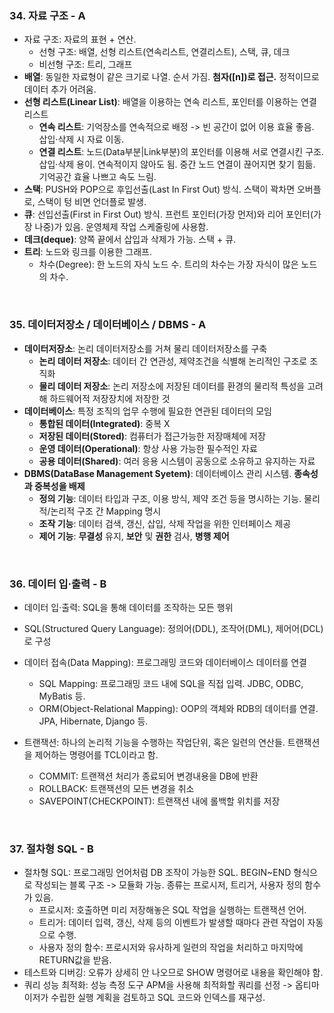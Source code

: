 ### 34. 자료 구조 - A

* 자료 구조: 자료의 표현 + 연산. 
  * 선형 구조: 배열, 선형 리스트(연속리스트, 연결리스트), 스택, 큐, 데크
  * 비선형 구조: 트리, 그래프
* **배열**: 동일한 자료형이 같은 크기로 나열. 순서 가짐. **첨자([n])로 접근.** 정적이므로 데이터 추가 어려움.
* **선형 리스트(Linear List)**: 배열을 이용하는 연속 리스트, 포인터를 이용하는 연결 리스트
  * **연속 리스트**: 기억장소를 연속적으로 배정 -> 빈 공간이 없어 이용 효율 좋음. 삽입·삭제 시 자료 이동.
  * **연결 리스트**: 노드(Data부분|Link부분)의 포인터를 이용해 서로 연결시킨 구조. 삽입·삭제 용이. 연속적이지 않아도 됨. 중간 노드 연결이 끊어지면 찾기 힘듦. 기억공간 효율 나쁘고 속도 느림.
* **스택**: PUSH와 POP으로 후입선출(Last In First Out) 방식. 스택이 꽉차면 오버플로, 스택이 텅 비면 언더플로 발생.
* **큐**: 선입선출(First in First Out) 방식. 프런트 포인터(가장 먼저)와 리어 포인터(가장 나중)가 있음. 운영체제 작업 스케줄링에 사용함.
* **데크(deque)**: 양쪽 끝에서 삽입과 삭제가 가능. 스택 + 큐.
* **트리**: 노드와 링크를 이용한 그래프. 
  * 차수(Degree): 한 노드의 자식 노드 수. 트리의 차수는 가장 자식이 많은 노드의 차수.

<br>

### 35. 데이터저장소 / 데이터베이스 / DBMS - A

* **데이터저장소**: 논리 데이터저장소를 거쳐 물리 데이터저장소를 구축
  * **논리 데이터 저장소**: 데이터 간 연관성, 제약조건을 식별해 논리적인 구조로 조직화
  * **물리 데이터 저장소**: 논리 저장소에 저장된 데이터를 환경의 물리적 특성을 고려해 하드웨어적 저장장치에 저장한 것
* **데이터베이스**: 특정 조직의 업무 수행에 필요한 연관된 데이터의 모임
  * **통합된 데이터(Integrated)**: 중복 X
  * **저장된 데이터(Stored)**: 컴퓨터가 접근가능한 저장매체에 저장
  * **운영 데이터(Operational)**: 항상 사용 가능한 필수적인 자료
  * **공용 데이터(Shared)**: 여러 응용 시스템이 공동으로 소유하고 유지하는 자료
* **DBMS(DataBase Management Syetem)**: 데이터베이스 관리 시스템. **종속성과 중복성을 배제**
  * **정의 기능**: 데이터 타입과 구조, 이용 방식, 제약 조건 등을 명시하는 기능. 물리적/논리적 구조 간 Mapping 명시
  * **조작 기능**: 데이터 검색, 갱신, 삽입, 삭제 작업을 위한 인터페이스 제공
  * **제어 기능**: **무결성** 유지, **보안** 및 **권한** 검사, **병행 제어**

<br>

### 36. 데이터 입·출력 - B

* 데이터 입·출력: SQL을 통해 데이터를 조작하는 모든 행위
* SQL(Structured Query Language): 정의어(DDL), 조작어(DML), 제어어(DCL)로 구성

* 데이터 접속(Data Mapping): 프로그래밍 코드와 데이터베이스 데이터를 연결
  * SQL Mapping: 프로그래밍 코드 내에 SQL을 직접 입력. JDBC, ODBC, MyBatis 등.
  * ORM(Object-Relational Mapping): OOP의 객체와 RDB의 데이터를 연결. JPA, Hibernate, Django 등.
* 트랜잭션: 하나의 논리적 기능을 수행하는 작업단위, 혹은 일련의 연산들. 트랜잭션을 제어하는 명령어를 TCL이라고 함.
  * COMMIT: 트랜잭션 처리가 종료되어 변경내용을 DB에 반환
  * ROLLBACK: 트랜잭션의 모든 변경을 취소
  * SAVEPOINT(CHECKPOINT): 트랜잭션 내에 롤백할 위치를 저장

<br>

### 37. 절차형 SQL - B

* 절차형 SQL: 프로그래밍 언어처럼 DB 조작이 가능한 SQL. BEGIN~END 형식으로 작성되는 블록 구조 -> 모듈화 가능. 종류는 프로시저, 트리거, 사용자 정의 함수가 있음.
  * 프로시저: 호출하면 미리 저장해놓은 SQL 작업을 실행하는 트랜잭션 언어.
  * 트리거: 데이터 입력, 갱신, 삭제 등의 이벤트가 발생할 때마다 관련 작업이 자동으로 수행.
  * 사용자 정의 함수: 프로시저와 유사하게 일련의 작업을 처리하고 마지막에 RETURN값을 받음.
* 테스트와 디버깅: 오류가 상세히 안 나오므로 SHOW 명령어로 내용을 확인해야 함.
* 쿼리 성능 최적화: 성능 측정 도구 APM을 사용해 최적화할 쿼리를 선정 -> 옵티마이저가 수립한 실행 계획을 검토하고 SQL 코드와 인덱스를 재구성.

<br>

